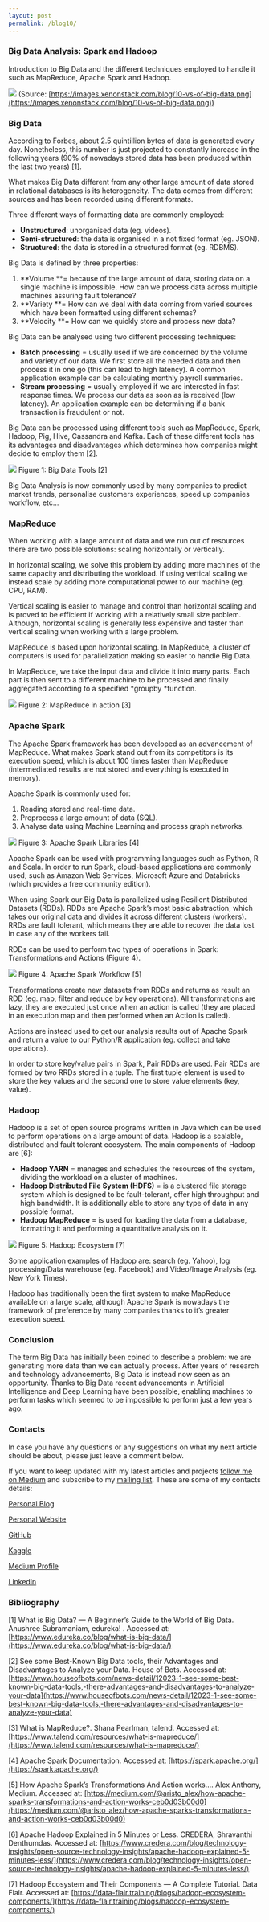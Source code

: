 ```yaml
---
layout: post
permalink: /blog10/
---
```


### Big Data Analysis: Spark and Hadoop

Introduction to Big Data and the different techniques employed to handle it such
as MapReduce, Apache Spark and Hadoop.

![](https://cdn-images-1.medium.com/max/800/1*OYalBcMGoyYc5lN0ywSXiQ.png)
<span class="figcaption_hack">(Source:
[https://images.xenonstack.com/blog/10-vs-of-big-data.png](https://images.xenonstack.com/blog/10-vs-of-big-data.png))</span>

### Big Data

According to Forbes, about 2.5 quintillion bytes of data is generated every day.
Nonetheless, this number is just projected to constantly increase in the
following years (90% of nowadays stored data has been produced within the last
two years) [1]. 

What makes Big Data different from any other large amount of data stored in
relational databases is its heterogeneity. The data comes from different sources
and has been recorded using different formats.

Three different ways of formatting data are commonly employed:

* **Unstructured**: unorganised data (eg. videos).
* **Semi-structured**: the data is organised in a not fixed format (eg. JSON).
* **Structured**: the data is stored in a structured format (eg. RDBMS).

Big Data is defined by three properties:

1.  **Volume **= because of the large amount of data, storing data on a single
machine is impossible. How can we process data across multiple machines assuring
fault tolerance?  
1.  **Variety **= How can we deal with data coming from varied sources which have
been formatted using different schemas?
1.  **Velocity **= How can we quickly store and process new data?

Big Data can be analysed using two different processing techniques: 

* **Batch processing** = usually used if we are concerned by the volume and
variety of our data. We first store all the needed data and then process it in
one go (this can lead to high latency). A common application example can be
calculating monthly payroll summaries.
* **Stream processing** = usually employed if we are interested in fast response
times. We process our data as soon as is received (low latency). An application
example can be determining if a bank transaction is fraudulent or not.

Big Data can be processed using different tools such as MapReduce, Spark,
Hadoop, Pig, Hive, Cassandra and Kafka. Each of these different tools has its
advantages and disadvantages which determines how companies might decide to
employ them [2].

![](https://cdn-images-1.medium.com/max/1200/1*OxQRy91ZgWWgaO0RHgqO1Q.png)
<span class="figcaption_hack">Figure 1: Big Data Tools [2]</span>

Big Data Analysis is now commonly used by many companies to predict market
trends, personalise customers experiences, speed up companies workflow, etc…

### MapReduce

When working with a large amount of data and we run out of resources there are
two possible solutions: scaling horizontally or vertically. 

In horizontal scaling, we solve this problem by adding more machines of the same
capacity and distributing the workload. If using vertical scaling we instead
scale by adding more computational power to our machine (eg. CPU, RAM).

Vertical scaling is easier to manage and control than horizontal scaling and is
proved to be efficient if working with a relatively small size problem.
Although, horizontal scaling is generally less expensive and faster than
vertical scaling when working with a large problem.

MapReduce is based upon horizontal scaling. In MapReduce, a cluster of computers
is used for parallelization making so easier to handle Big Data.

In MapReduce, we take the input data and divide it into many parts. Each part is
then sent to a different machine to be processed and finally aggregated
according to a specified *groupby *function.

![](https://cdn-images-1.medium.com/max/800/1*MrHPIUqCywZJx5QDuFospw.jpeg)
<span class="figcaption_hack">Figure 2: MapReduce in action [3]</span>

### Apache Spark

The Apache Spark framework has been developed as an advancement of MapReduce.
What makes Spark stand out from its competitors is its execution speed, which is
about 100 times faster than MapReduce (intermediated results are not stored and
everything is executed in memory).

Apache Spark is commonly used for:

1.  Reading stored and real-time data.
1.  Preprocess a large amount of data (SQL).
1.  Analyse data using Machine Learning and process graph networks.

![](https://cdn-images-1.medium.com/max/800/1*n62DivImmGFUwAU7C1nTNw.png)
<span class="figcaption_hack">Figure 3: Apache Spark Libraries [4] </span>

Apache Spark can be used with programming languages such as Python, R and Scala.
In order to run Spark, cloud-based applications are commonly used; such as
Amazon Web Services, Microsoft Azure and Databricks (which provides a free
community edition).

When using Spark our Big Data is parallelized using Resilient Distributed
Datasets (RDDs). RDDs are Apache Spark’s most basic abstraction, which takes our
original data and divides it across different clusters (workers). RRDs are fault
tolerant, which means they are able to recover the data lost in case any of the
workers fail.

RDDs can be used to perform two types of operations in Spark: Transformations
and Actions (Figure 4). 

![](https://cdn-images-1.medium.com/max/800/1*C0kdjWUggJqdKgWvjlWxqA.png)
<span class="figcaption_hack">Figure 4: Apache Spark Workflow [5]</span>

Transformations create new datasets from RDDs and returns as result an RDD (eg.
map, filter and reduce by key operations). All transformations are lazy, they
are executed just once when an action is called (they are placed in an execution
map and then performed when an Action is called). 

Actions are instead used to get our analysis results out of Apache Spark and
return a value to our Python/R application (eg. collect and take operations).

In order to store key/value pairs in Spark, Pair RDDs are used. Pair RDDs are
formed by two RRDs stored in a tuple. The first tuple element is used to store
the key values and the second one to store value elements (key, value).

### Hadoop

Hadoop is a set of open source programs written in Java which can be used to
perform operations on a large amount of data. Hadoop is a scalable, distributed
and fault tolerant ecosystem. The main components of Hadoop are [6]:

* **Hadoop YARN** = manages and schedules the resources of the system, dividing
the workload on a cluster of machines.
* **Hadoop Distributed File System (HDFS)** = is a clustered file storage system
which is designed to be fault-tolerant, offer high throughput and high
bandwidth. It is additionally able to store any type of data in any possible
format.
* **Hadoop MapReduce** = is used for loading the data from a database, formatting
it and performing a quantitative analysis on it.

![](https://cdn-images-1.medium.com/max/1200/1*WV4svFnRNAPPUzIxMbsNvg.jpeg)
<span class="figcaption_hack">Figure 5: Hadoop Ecosystem [7]</span>

Some application examples of Hadoop are: search (eg. Yahoo), log processing/Data
warehouse (eg. Facebook) and Video/Image Analysis (eg. New York Times).

Hadoop has traditionally been the first system to make MapReduce available on a
large scale, although Apache Spark is nowadays the framework of preference by
many companies thanks to it’s greater execution speed.

### Conclusion

The term Big Data has initially been coined to describe a problem: we are
generating more data than we can actually process. After years of research and
technology advancements, Big Data is instead now seen as an opportunity. Thanks
to Big Data recent advancements in Artificial Intelligence and Deep Learning
have been possible, enabling machines to perform tasks which seemed to be
impossible to perform just a few years ago.

### Contacts

In case you have any questions or any suggestions on what my next article should
be about, please just leave a comment below.

If you want to keep updated with my latest articles and projects [follow me on
Medium](https://medium.com/@pierpaoloippolito28) and subscribe to my [mailing
list](http://eepurl.com/gwO-Dr). These are some of my contacts details:

[Personal Blog](https://pierpaolo28.github.io/blog/)

[Personal Website](https://pierpaolo28.github.io/)

[GitHub](https://github.com/pierpaolo28)

[Kaggle](https://www.kaggle.com/pierpaolo28)

[Medium Profile](https://towardsdatascience.com/@pierpaoloippolito28)

[Linkedin](https://uk.linkedin.com/in/pier-paolo-ippolito-202917146)

### Bibliography

[1] What is Big Data? — A Beginner’s Guide to the World of Big Data. Anushree
Subramaniam, edureka! . Accessed at:
[https://www.edureka.co/blog/what-is-big-data/](https://www.edureka.co/blog/what-is-big-data/)

[2] See some Best-Known Big Data tools, their Advantages and Disadvantages to
Analyze your Data. House of Bots. Accessed at:
[https://www.houseofbots.com/news-detail/12023-1-see-some-best-known-big-data-tools,-there-advantages-and-disadvantages-to-analyze-your-data](https://www.houseofbots.com/news-detail/12023-1-see-some-best-known-big-data-tools,-there-advantages-and-disadvantages-to-analyze-your-data)

[3] What is MapReduce?. Shana Pearlman, talend. Accessed at:
[https://www.talend.com/resources/what-is-mapreduce/](https://www.talend.com/resources/what-is-mapreduce/)

[4] Apache Spark Documentation. Accessed at:
[https://spark.apache.org/](https://spark.apache.org/)

[5] How Apache Spark’s Transformations And Action works…. Alex Anthony, Medium.
Accessed at:
[https://medium.com/@aristo_alex/how-apache-sparks-transformations-and-action-works-ceb0d03b00d0](https://medium.com/@aristo_alex/how-apache-sparks-transformations-and-action-works-ceb0d03b00d0)

[6] Apache Hadoop Explained in 5 Minutes or Less. CREDERA, Shravanthi
Denthumdas. Accessed at:
[https://www.credera.com/blog/technology-insights/open-source-technology-insights/apache-hadoop-explained-5-minutes-less/](https://www.credera.com/blog/technology-insights/open-source-technology-insights/apache-hadoop-explained-5-minutes-less/)

[7] Hadoop Ecosystem and Their Components — A Complete Tutorial. Data Flair.
Accessed at:
[https://data-flair.training/blogs/hadoop-ecosystem-components/](https://data-flair.training/blogs/hadoop-ecosystem-components/) <br>
